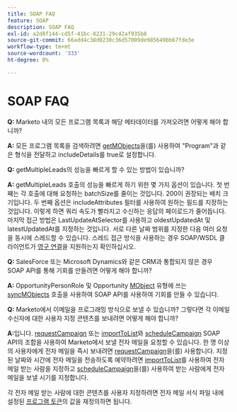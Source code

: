 ```yaml
---
title: SOAP FAQ
feature: SOAP
description: SOAP FAQ
exl-id: a2d8f144-cd5f-41bc-8231-29c42af935b8
source-git-commit: 66add4c38d0230c36d57009de985649bb67fde3e
workflow-type: tm+mt
source-wordcount: '333'
ht-degree: 0%

---
```


# SOAP FAQ

**Q:** Marketo 내의 모든 프로그램 목록과 해당 메타데이터를 가져오려면 어떻게 해야 합니까?

**A:** 모든 프로그램 목록을 검색하려면 [getMObjects](./getmobjects.md)을(를) 사용하여 &quot;Program&quot;과 같은 형식을 전달하고 includeDetails를 true로 설정합니다.

**Q:** getMultipleLeads의 성능을 빠르게 할 수 있는 방법이 있습니까?

**A:** getMultipleLeads 호출의 성능을 빠르게 하기 위한 몇 가지 옵션이 있습니다. 첫 번째는 각 호출에 대해 요청하는 batchSize를 줄이는 것입니다. 200이 권장되는 배치 크기입니다. 두 번째 옵션은 includeAttributes 필터를 사용하여 원하는 필드를 지정하는 것입니다. 이렇게 하면 쿼리 속도가 빨라지고 수신하는 응답의 페이로드가 줄어듭니다. 마지막 접근 방법은 LastUpdateAtSelector를 사용하고 oldestUpdatedAt 및 latestUpdatedAt를 지정하는 것입니다. 서로 다른 날짜 범위를 지정한 다음 여러 요청을 동시에 스레드할 수 있습니다. 스레드 접근 방식을 사용하는 경우 SOAP/WSDL 클라이언트가 [영구 연결](https://www.w3.org/Protocols/rfc2616/rfc2616-sec8.html)을 지원하는지 확인하십시오.

**Q:** SalesForce 또는 Microsoft Dynamics와 같은 CRM과 통합되지 않은 경우 SOAP API를 통해 기회를 만들려면 어떻게 해야 합니까?

**A:** OpportunityPersonRole 및 Opportunity [MObject](marketo-objects.md) 유형에 쓰는 [syncMObjects](syncmobjects.md) 호출을 사용하여 SOAP API를 사용하여 기회를 만들 수 있습니다.

**Q:** Marketo에서 이메일을 프로그래밍 방식으로 보낼 수 있습니까? 그렇다면 각 이메일 수신자에 대한 사용자 지정 콘텐츠를 보내려면 어떻게 해야 합니까?

**A:**&#x200B;입니다. [requestCampaign](requestcampaign.md) 또는 [importToList](importtolist.md)와 [scheduleCampaign](schedulecampaign.md) SOAP API의 조합을 사용하여 Marketo에서 보낼 전자 메일을 요청할 수 있습니다. 한 명 이상의 사용자에게 전자 메일을 즉시 보내려면 [requestCampaign](requestcampaign.md)을(를) 사용합니다. 지정된 날짜와 시간에 전자 메일을 전송하도록 예약하려면 [importToList](importtolist.md)를 사용하여 전자 메일 받는 사람을 지정하고 [scheduleCampaign](schedulecampaign.md)을(를) 사용하여 받는 사람에게 전자 메일을 보낼 시기를 지정합니다.

각 전자 메일 받는 사람에 대한 콘텐츠를 사용자 지정하려면 전자 메일 서식 파일 내에 설정된 [프로그램 토큰](../rest-api/tokens.md)의 값을 재정의하면 됩니다.
